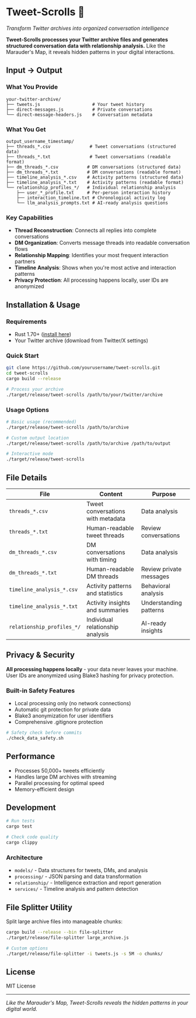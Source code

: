 # Tweet-Scrolls 📜
*Transform Twitter archives into organized conversation intelligence*

**Tweet-Scrolls processes your Twitter archive files and generates structured conversation data with relationship analysis.** Like the Marauder's Map, it reveals hidden patterns in your digital interactions.

## Input → Output

### What You Provide
```
your-twitter-archive/
├── tweets.js                    # Your tweet history
├── direct-messages.js           # Private conversations  
└── direct-message-headers.js    # Conversation metadata
```

### What You Get
```
output_username_timestamp/
├── threads_*.csv               # Tweet conversations (structured data)
├── threads_*.txt               # Tweet conversations (readable format)
├── dm_threads_*.csv           # DM conversations (structured data)
├── dm_threads_*.txt           # DM conversations (readable format)
├── timeline_analysis_*.csv    # Activity patterns (structured data)
├── timeline_analysis_*.txt    # Activity patterns (readable format)
└── relationship_profiles_*/   # Individual relationship analysis
    ├── user_*_profile.txt     # Per-person interaction history
    ├── interaction_timeline.txt # Chronological activity log
    └── llm_analysis_prompts.txt # AI-ready analysis questions
```

### Key Capabilities
- **Thread Reconstruction**: Connects all replies into complete conversations
- **DM Organization**: Converts message threads into readable conversation flows
- **Relationship Mapping**: Identifies your most frequent interaction partners
- **Timeline Analysis**: Shows when you're most active and interaction patterns
- **Privacy Protection**: All processing happens locally, user IDs are anonymized

## Installation & Usage

### Requirements
- Rust 1.70+ ([install here](https://rustup.rs))
- Your Twitter archive (download from Twitter/X settings)

### Quick Start
```bash
git clone https://github.com/yourusername/tweet-scrolls.git
cd tweet-scrolls
cargo build --release

# Process your archive
./target/release/tweet-scrolls /path/to/your/twitter/archive
```

### Usage Options
```bash
# Basic usage (recommended)
./target/release/tweet-scrolls /path/to/archive

# Custom output location  
./target/release/tweet-scrolls /path/to/archive /path/to/output

# Interactive mode
./target/release/tweet-scrolls
```

## File Details

| File | Content | Purpose |
|------|---------|---------|
| `threads_*.csv` | Tweet conversations with metadata | Data analysis |
| `threads_*.txt` | Human-readable tweet threads | Review conversations |
| `dm_threads_*.csv` | DM conversations with timing | Data analysis |
| `dm_threads_*.txt` | Human-readable DM threads | Review private messages |
| `timeline_analysis_*.csv` | Activity patterns and statistics | Behavioral analysis |
| `timeline_analysis_*.txt` | Activity insights and summaries | Understanding patterns |
| `relationship_profiles_*/` | Individual relationship analysis | AI-ready insights |

## Privacy & Security

**All processing happens locally** - your data never leaves your machine. User IDs are anonymized using Blake3 hashing for privacy protection.

### Built-in Safety Features
- Local processing only (no network connections)
- Automatic git protection for private data
- Blake3 anonymization for user identifiers
- Comprehensive .gitignore protection

```bash
# Safety check before commits
./check_data_safety.sh
```

## Performance

- Processes 50,000+ tweets efficiently
- Handles large DM archives with streaming
- Parallel processing for optimal speed
- Memory-efficient design

## Development

```bash
# Run tests
cargo test

# Check code quality
cargo clippy
```

### Architecture
- `models/` - Data structures for tweets, DMs, and analysis
- `processing/` - JSON parsing and data transformation  
- `relationship/` - Intelligence extraction and report generation
- `services/` - Timeline analysis and pattern detection

## File Splitter Utility

Split large archive files into manageable chunks:

```bash
cargo build --release --bin file-splitter
./target/release/file-splitter large_archive.js

# Custom options
./target/release/file-splitter -i tweets.js -s 5M -o chunks/
```

## License

MIT License

---

*Like the Marauder's Map, Tweet-Scrolls reveals the hidden patterns in your digital world.*